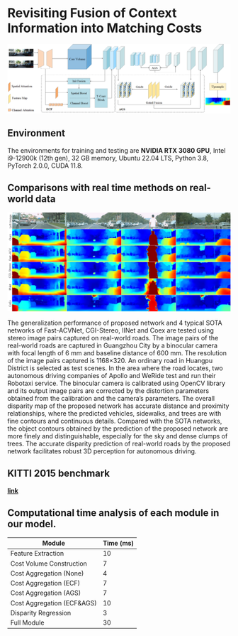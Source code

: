 # Revisiting Fusion of Context Information into Matching Costs
![imgs](https://github.com/shidifen12/Context-Stereo/blob/main/img/f111.png)


## Environment

The environments for training and testing are **NVIDIA RTX 3080 GPU**, Intel i9-12900k (12th gen), 32 GB memory, Ubuntu 22.04 LTS, Python 3.8, PyTorch 2.0.0, CUDA 11.8.




## Comparisons with real time methods on real-world data 

![imgs](https://github.com/shidifen12/Context-Stereo/blob/main/img/hp2.png)

The generalization performance of proposed network and 4 typical SOTA networks of Fast-ACVNet, CGI-Stereo, IINet  and Coex  are tested using stereo image  pairs captured on real-world roads. The image pairs of the real-world roads are captured in Guangzhou City by a binocular camera with focal length of 6 mm and baseline distance of 600 mm. The resolution of the image pairs captured is 1168×320. An ordinary road in Huangpu District is selected as test scenes. In the area where the road locates, two autonomous driving companies of Apollo and WeRide test and run their Robotaxi service.  The binocular camera is calibrated using OpenCV library and its output image pairs are corrected by the distortion parameters obtained from the calibration and the camera’s parameters. The overall disparity map of the proposed network has accurate distance and proximity relationships, where the predicted vehicles, sidewalks, and trees are with fine contours and continuous details. Compared with the SOTA networks, the object contours obtained by the prediction of the proposed network are more finely and distinguishable, especially for the sky and dense clumps of trees. The accurate disparity prediction of real-world roads by the proposed network facilitates robust 3D perception for autonomous driving.

## KITTI 2015 benchmark

**[link](https://www.cvlibs.net/datasets/kitti/eval_scene_flow_detail.php?benchmark=stereo&result=19fafc7a0b041ccf935def0c20161f5446976e5f)**



## Computational time analysis of each module in our model.


|Module|  Time (ms)         |
|----------------|----------|
|Feature Extraction     |10|  
|Cost Volume Construction|7|       
|Cost Aggregation (None)|4| 
|Cost Aggregation (ECF)|7| 
|Cost Aggregation (AGS)|7| 
|Cost Aggregation (ECF&AGS)|10| 
|Disparity Regression|3| 
|Full Module|30| 
